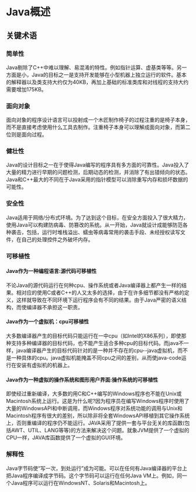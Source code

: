 #  **Java概述**

## **关键术语**

### 简单性

Java剔除了C++中难以理解、易混淆的特性。例如指针运算、虚基类等等。另一方面是小，Java的目标之一是支持开发能够在小型机器上独立运行的软件。基本的解释器以及类支持大约仅为40KB，再加上基础的标准类库和对线程的支持大约需要增加175KB。

### 面向对象

面向对象的程序设计语言可以投射成一个木匠制作椅子的过程注重的是椅子本身，而不是直接考虑使用什么工具去制作。注重椅子本身可以理解成面向对象，而第二位则是面向过程。

### 健壮性

Java的设计目标之一在于使得Java编写的程序具有多方面的可靠性。Java投入了大量的精力进行早期的问题检测，后期动态的检测，并消除了有出错倾向的状态。Java和C++最大的不同在于Java采用的指针模型可以消除重写内存和损坏数据的可能性。

### 安全性

Java适用于网络/分布式环境。为了达到这个目标，在安全方面投入了很大精力，使用Java可以构建防病毒、防篡改的系统。从一开始，Java就设计成能够防范各种袭击，包括，运行时堆栈溢出、蠕虫等病毒常用的袭击手段、未经授权读写文件，在自己的处理控件之外破坏内存。

### 可移植性

#### Java作为一种编程语言:源代码可移植性

不论Java的源代码运行在何种cpu、操作系统或者Java编译器上都产生一样的结果。相对应的使用C或者C++的人又太多的选择，由于在许多细节都没有严格的定义，这样就导致在不同环境下运行程序会有不同的结果。由于Java严密的语义结构，而使编译器不承担这一职责。

#### Java作为一个虚拟机：cpu可移植性

大多数编译器产生的目标代码只能运行在一中cpu（如Intel的X86系列），即使那种支持多种编译器的目标代码，也不能产生适合多种cpu的目标代码。而java不一样，java编译器产生的目标代码针对的是一种并不存在的cpu--java虚拟机，而不是一种具体的cpu。java虚拟机能掩盖不同cpu之间的差别，从而使java-code运行在安装有虚拟机的机器上。

#### Java作为一种虚拟的操作系统和图形用户界面:操作系统的可移植性

即使经过重新编译，大多数的用C和C++编写的Windows程序也不能在Unix或Macintosh系统上运行。这是为什么呢?因为程序员在编写Windows程序时使用了大量的WindowsAPI和中断调用，而Windows程序对系统功能的调用与Unix和Macintosh程序有很大的差别，所以除非将全套WindowsAPI移植到其它操作系统上，否则重编译的程序仍不能运行。JAVA采用了提供一套与平台无关的库函数(包括AWT、UTIL、LANG等等)的方法来解决这个问题。就象JVM提供了一个虚拟的CPU一样，JAVA库函数提供了一个虚拟的GUI环境。

### 解释性

Java字节码使“写一次，到处运行”成为可能。可以在任何有Java编译器的平台上把Java程序编译成字节码。这个字节码可以运行在任何Java VM上。例如，同一个Java程序可以运行在WindowsNT、Solaris和Macintosh上。

 